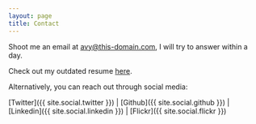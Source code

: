 ```yaml
---
layout: page
title: Contact
---
```


Shoot me an email at avy@this-domain.com, I will try to answer within a day.

Check out my outdated resume [here](https://dl.dropboxusercontent.com/u/16238897/Avy%20Faingezicht.pdf).


Alternatively, you can reach out through social media:

[Twitter]({{ site.social.twitter }}) |
[Github]({{ site.social.github }}) |
[Linkedin]({{ site.social.linkedin }}) |
[Flickr]({{ site.social.flickr }})